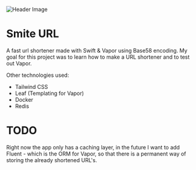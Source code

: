 ![Header Image](./github/smite-url-header.png)


# Smite URL

A fast url shortener made with Swift & Vapor using Base58 encoding. My goal for this project was to learn how to make a URL shortener and to test out Vapor.

Other technologies used:
- Tailwind CSS
- Leaf (Templating for Vapor)
- Docker
- Redis


# TODO
Right now the app only has a caching layer, in the future I want to add Fluent - which is the ORM for Vapor, so that there is a permanent way of storing the already shortened URL's.
